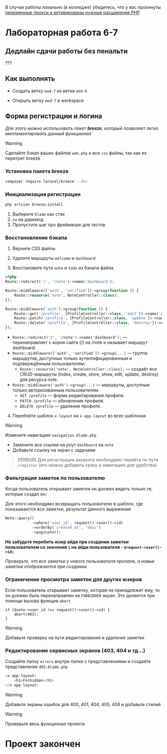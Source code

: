 В случае работы локально (в колледже) убедитесь, что у вас прокинуты [ переменные прокси и активированы нужные расширения PHP ](https://github.com/31ISR/up09-index?tab=readme-ov-file#%D0%B4%D0%BE%D0%B1%D0%B0%D0%B2%D0%BB%D0%B5%D0%BD%D0%B8%D0%B5-proxy-%D0%B4%D0%BB%D1%8F-%D1%82%D0%B5%D1%80%D0%BC%D0%B8%D0%BD%D0%B0%D0%BB%D0%BE%D0%B2)

# Лабораторная работа 6-7

## Дедлайн сдачи работы без пенальти

???

## Как выполнять

- Создать ветку `mod-7` из ветки `mod-6`

- Открыть ветку `mod-7` в workspace

## Форма регистрации и логина

_Для этого можно использовать пакет __breeze__, который позволяет легко имплементировать данный функционал_

>[!WARNING]
>Сделайте бэкап ваших файлов `web.php` и все `css` файлы, так как их перетрет breeze

### Установка пакета breeze

```bash
composer require laravel/breeze --dev
```

### Инициализация регистрации

```bash
php artisan breeze:install
```

1. Выберите `blade` как стэк
2. `no` на даркмод
3. Пропустите шаг про фреймворк для тестов

### Восстановление бэкапа

1. Верните CSS файлы

2. Удалите маршруты `welcome` и `dashboard`

3. Восстановите пути `note` и `todo` из бэкапа файла

```php
<?php
Route::redirect('/', '/note')->name('dashboard');

Route::middleware(['auth', 'verified'])->group(function () {
    Route::resource('note', NoteController::class);
});

Route::middleware('auth')->group(function () {
    Route::get('/profile', [ProfileController::class, 'edit'])->name('profile.edit');
    Route::patch('/profile', [ProfileController::class, 'update'])->name('profile.update');
    Route::delete('/profile', [ProfileController::class, 'destroy'])->name('profile.destroy');
});
```
- `Route::redirect('/', '/note')->name('dashboard');` — перенаправляет с корня сайта (/) на /note и называет маршрут dashboard.
- `Route::middleware(['auth', 'verified'])->group(...)` — группа маршрутов, доступных только аутентифицированным и подтверждённым пользователям:
    - `Route::resource('note', NoteController::class);` — создаёт все CRUD-маршруты (index, create, store, show, edit, update, destroy) для ресурса note.
- `Route::middleware('auth')->group(...)` — маршруты, доступные только авторизованным пользователям:
    - `GET /profile` — форма редактирования профиля.
    - `PATCH /profile` — обновление профиля.
    - `DELETE /profile` — удаление профиля.

4. Перебейте шаблон `x-layout` на `x-app-layout` во всех шаблонах

> [!WARNING]
> Измените навигацию `navigation.blade.php`
>
> - Замените все ссылки на роут `dashboard` на `note`
> - Добавьте ссылку на экран с задачами

> [!ERROR]
> Для регистрации аккаунта необходимо перейти по пути `/register` (его можно добавить сразу в навигацию для удобства)

### Фильтрация заметок по пользователю

Когда пользователь открывает заметки он должен видеть только те, которые создал он.

Для этого необходимо возвращать пользователю в шаблон, где показываются все заметки, результат данного выражения

```php
Note::query()
            ->where('user_id', request()->user()->id)
            ->orderBy('created_at', 'desc')
            ->paginate();
```

__Не забудьте перебить юзер айди при создании заметки пользователем со значения `1` на айди пользователя - `$request->user()->id;`__

_Проверьте, что все заметки у нового пользователя пропали, а новые заметки отображаются при создании_

### Ограничение просмотра заметок для других юзеров

Если пользователь открывает заметку, которая не принадлежит ему, то он должен быть перенаправлен на `FORBIDDEN` экран. Это делается при помощи вызова функции `abort`

```
if ($note->user_id !== request()->user()->id) {
    abort(403);
}
```

> [!WARNING]
> Добавьте проверку на пути редактирования и удаления заметки

### Редактирование сервисных экранов (403, 404 и тд...)

Создайте папку `errors` внутри папки с представлениями и создайте представление `403.blade.php`

```php
<x-app-layout>
    <h1>Forbidden</h1>
</x-app-layout>
```

> [!WARNING]
> Добавьте экраны ошибок для 400, 401, 404, 405, 408 и добавьте стилей

> [!WARNING]
> Проверьте весь функционал проекта

# Проект закончен

